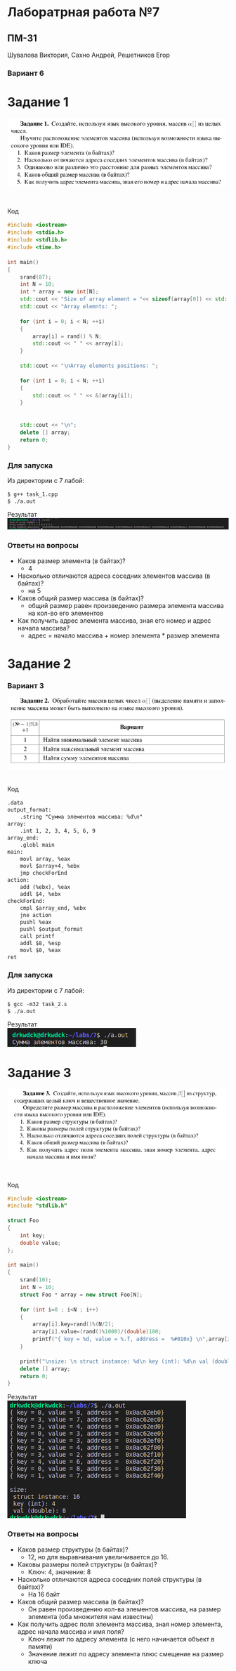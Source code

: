# Лаборатрная работа №7
## ПМ-31
Шувалова Виктория, Сахно Андрей, Решетников Егор
### Вариант 6

# Задание 1
![](Sreenshots/task_1_1.png)

&nbsp;

Код
````cpp
#include <iostream>
#include <stdio.h>
#include <stdlib.h>
#include <time.h>

int main()
{
    srand(87);
    int N = 10;
    int * array = new int[N];
    std::cout << "Size of array element = "<< sizeof(array[0]) << std::endl;
    std::cout << "Array elemnts: ";

    for (int i = 0; i < N; ++i)
    {
        array[i] = rand() % N;
        std::cout << " " << array[i];
    }

    std::cout << "\nArray elements positions: ";

    for (int i = 0; i < N; ++i)
    {
        std::cout << " " << &(array[i]); 
    }


    std::cout << "\n";
    delete [] array;
    return 0;
}
````

### Для запуска
Из директории с 7 лабой:
````console
$ g++ task_1.cpp
$ ./a.out 
````
Результат\
![](Sreenshots/task_1_2.png)

### Ответы на вопросы
* Каков размер элемента (в байтах)?
  + 4
* Насколько отличаются адреса соседних элементов массива (в байтах)?
  + на 5
* Каков общий размер массива (в байтах)?
  + общий размер равен произведению размера элемента массива на кол-во его элементов
* Как получить адрес элемента массива, зная его номер и адрес начала массива?
  + адрес = начало массива + номер элемента * размер элемента 

# Задание 2
### Вариант 3
![](Sreenshots/task_2_1.png)\
&nbsp;

Код
````
.data
output_format:
    .string "Сумма элементов массива: %d\n"
array:
    .int 1, 2, 3, 4, 5, 6, 9
array_end:
    .globl main
main:
    movl array, %eax
    movl $array+4, %ebx
    jmp checkForEnd
action:
    add (%ebx), %eax
    addl $4, %ebx
checkForEnd:
    cmpl $array_end, %ebx
    jne action
    pushl %eax
    pushl $output_format
    call printf
    addl $8, %esp
    movl $0, %eax
ret
````

### Для запуска
Из директории с 7 лабой:
````console
$ gcc -m32 task_2.s
$ ./a.out 
````
Результат\
![](Sreenshots/task_2_2.png)

# Задание 3
![](Sreenshots/task_3_1.png)

&nbsp;

Код
````cpp
#include <iostream>
#include "stdlib.h"

struct Foo
{
    int key;
    double value;
};

int main()
{
    srand(10);
    int N = 10;
    struct Foo * array = new struct Foo[N];

    for (int i=0 ; i<N ; i++)
    {
        array[i].key=rand()%(N/2);
        array[i].value=(rand()%1000)/(double)100;
        printf("{ key = %d, value = %.f, address =  %#010x} \n",array[i].key ,array[i].value, &(array[i]));
    }

    printf("\nsize: \n struct instance: %d\n key (int): %d\n val (double): %d\n",sizeof(array[0]),sizeof(array[0].key),sizeof(array[0].value));
    delete [] array;
    return 0;
}
````

Результат\
![](Sreenshots/task_3_2.png)

### Ответы на вопросы
* Каков размер структуры (в байтах)?
  + 12, но для выравнивания увеличивается до 16.
* Каковы размеры полей структуры (в байтах)?
  + Ключ: 4, значение: 8
* Насколько отличаются адреса соседних полей структуры (в байтах)?
  + На 16 байт
* Каков общий размер массива (в байтах)?
  + Он равен произведению кол-ва элементов массива, на размер элемента (оба множителя нам известны)
* Как получить адрес поля элемента массива, зная номер элемента, адрес
начала массива и имя поля?
  + Ключ лежит по адресу элемента (с него начинается объект в памяти)
  + Значение лежит по адресу элемента плюс смещение на размер ключа
  